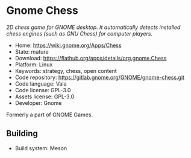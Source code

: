 # Gnome Chess

_2D chess game for GNOME desktop. It automatically detects installed chess engines (such as GNU Chess) for computer players._

- Home: https://wiki.gnome.org/Apps/Chess
- State: mature
- Download: https://flathub.org/apps/details/org.gnome.Chess
- Platform: Linux
- Keywords: strategy, chess, open content
- Code repository: https://gitlab.gnome.org/GNOME/gnome-chess.git
- Code language: Vala
- Code license: GPL-3.0
- Assets license: GPL-3.0
- Developer: Gnome

Formerly a part of GNOME Games.

## Building

- Build system: Meson
